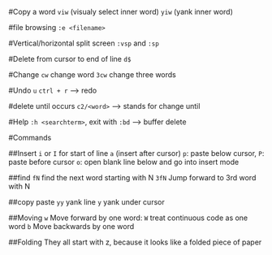 #Copy a word
`viw` (visualy select inner word)
`yiw` (yank inner word)

#file browsing
`:e <filename>`

#Vertical/horizontal split screen
`:vsp` and `:sp`

#Delete from cursor to end of line
`d$`

#Change
`cw` change word
`3cw` change three words

#Undo
`u`
`ctrl + r` --> redo

#delete until <word> occurs
`c2/<word>` --> stands for change until <word>

#Help
`:h <searchterm>`, exit with `:bd` --> buffer delete

#Commands

##Insert
`i` or `I` for start of line
`a` (insert after cursor)
`p`: paste below cursor, `P`: paste before cursor
`o`: open blank line below and go into insert mode

##find
`fN` find the next word starting with N
`3fN` Jump forward to 3rd word with N

##copy paste
`yy` yank line
`y` yank under cursor	

##Moving
`w` Move forward by one word: `W` treat continuous code as one word
`b` Move backwards by one word

##Folding
They all start with z, because it looks like a folded piece of paper

##
